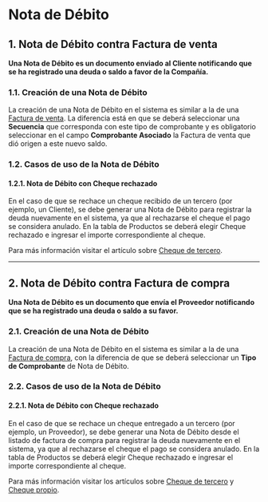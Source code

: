 <!-- add-breadcrumbs -->
# Nota de Débito

## 1. Nota de Débito contra Factura de venta

**Una Nota de Débito es un documento enviado al Cliente notificando que se ha registrado una deuda o saldo a favor de la Compañía.**

### 1.1. Creación de una Nota de Débito

La creación de una Nota de Débito en el sistema es similar a la de una [Factura de venta](/docs/user/manual/es/accounts/sales-invoice). La diferencia está en que se deberá seleccionar una **Secuencia** que corresponda con este tipo de comprobante y es obligatorio seleccionar en el campo **Comprobante Asociado** la Factura de venta que dió origen a este nuevo saldo. 

### 1.2. Casos de uso de la Nota de Débito

#### 1.2.1. Nota de Débito con Cheque rechazado

En el caso de que se rechace un cheque recibido de un tercero (por ejemplo, un Cliente), se debe generar una Nota de Débito para registrar la deuda nuevamente en el sistema, ya que al rechazarse el cheque el pago se considera anulado.
En la tabla de Productos se deberá elegir Cheque rechazado e ingresar el importe correspondiente al cheque.

Para más información visitar el artículo sobre [Cheque de tercero](/docs/user/manual/es/accounts/cheque-de-tercero).

---

## 2. Nota de Débito contra Factura de compra

**Una Nota de Débito es un documento que envía el Proveedor notificando que se ha registrado una deuda o saldo a su favor.**

### 2.1. Creación de una Nota de Débito

La creación de una Nota de Débito en el sistema es similar a la de una [Factura de compra](/docs/user/manual/es/accounts/purchase-invoice), con la diferencia de que se deberá seleccionar un **Tipo de Comprobante** de Nota de Débito. 

### 2.2. Casos de uso de la Nota de Débito

#### 2.2.1. Nota de Débito con Cheque rechazado

En el caso de que se rechace un cheque entregado a un tercero (por ejemplo, un Proveedor), se debe generar una Nota de Débito desde el listado de factura de compra para registrar la deuda nuevamente en el sistema, ya que al rechazarse el cheque el pago se considera anulado.
En la tabla de Productos se deberá elegir Cheque rechazado e ingresar el importe correspondiente al cheque.

Para más información visitar los artículos sobre [Cheque de tercero](/docs/user/manual/es/accounts/cheque-de-tercero) y [Cheque propio](/docs/user/manual/es/accounts/cheque-propio).

